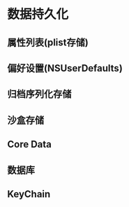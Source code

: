#  数据持久化

## 属性列表(plist存储)
## 偏好设置(NSUserDefaults)
## 归档序列化存储
## 沙盒存储
## Core Data
## 数据库
## KeyChain

